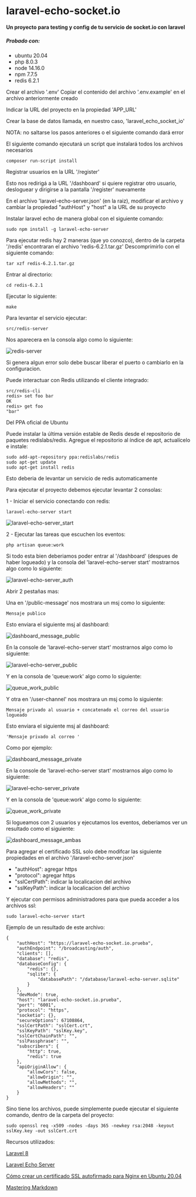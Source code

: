 # laravel-echo-socket.io
**Un proyecto para testing y config de tu servicio de socket.io con laravel**

##### **Probado con**:

* ubuntu 20.04
* php 8.0.3
* node 14.16.0
* npm 7.7.5
* redis 6.2.1

Crear el archivo '.env'
Copiar el contenido del archivo '.env.example' en el archivo anteriormente creado

Indicar la URL del proyecto en la propiedad 'APP_URL'

Crear la base de datos llamada, en nuestro caso, 'laravel_echo_socket_io'

NOTA: no saltarse los pasos anteriores o el siguiente comando dará error

El siguiente comando ejecutará un script que instalará todos los archivos necesarios

    composer run-script install

Registrar usuarios en la URL '/register'

Esto nos redirigá a la URL '/dashboard' si quiere registrar otro usuario, desloguear y dirigirse a la pantalla '/register' nuevamente

En el archivo 'laravel-echo-server.json' (en la raiz), modificar el archivo y cambiar la propiedad "authHost" y "host" a la URL de su proyecto

Instalar laravel echo de manera global con el siguiente comando:

    sudo npm install -g laravel-echo-server

Para ejecutar redis hay 2 maneras (que yo conozco), dentro de la carpeta '/redis' encontraran el archivo 'redis-6.2.1.tar.gz'
Descomprimirlo con el siguiente comando:

    tar xzf redis-6.2.1.tar.gz

Entrar al directorio:

    cd redis-6.2.1

Ejecutar lo siguiente:

    make

Para levantar el servicio ejecutar:
    
    src/redis-server

Nos aparecera en la consola algo como lo siguiente:

![redis-server](public/img/redis-server.png)


Si genera algun error solo debe buscar liberar el puerto o cambiarlo en la configuracion.

Puede interactuar con Redis utilizando el cliente integrado:
    
    src/redis-cli
    redis> set foo bar
    OK
    redis> get foo
    "bar"


Del PPA oficial de Ubuntu

Puede instalar la última versión estable de Redis desde el repositorio de paquetes redislabs/redis. Agregue el repositorio al índice de apt, actualícelo e instale:

    sudo add-apt-repository ppa:redislabs/redis
    sudo apt-get update
    sudo apt-get install redis


Esto deberia de levantar un servicio de redis automaticamente

Para ejecutar el proyecto debemos ejecutar levantar 2 consolas:


1 - Iniciar el servicio conectando con redis:

    laravel-echo-server start

![laravel-echo-server_start](public/img/laravel-echo-server_start.png)

2 - Ejecutar las tareas que escuchen los eventos:

    php artisan queue:work

Si todo esta bien deberiamos poder entrar al '/dashboard' (despues de haber logueado) y la consola del 'laravel-echo-server start' mostrarnos algo como lo siguiente:

![laravel-echo-server_auth](public/img/laravel-echo-server_auth.png)

Abrir 2 pestañas mas:

Una en '/public-message' nos mostrara un msj como lo siguiente:

    Mensaje publico

Esto enviara el siguiente msj al dashboard:

![dashboard_message_public](public/img/dashboard_message_public.png) 

En la console de 'laravel-echo-server start' mostrarnos algo como lo siguiente:

![laravel-echo-server_public](public/img/laravel-echo-server_public.png)

Y en la consola de 'queue:work' algo como lo siguiente:

![queue_work_public](public/img/queue_work_public.png)

Y otra en '/user-channel' nos mostrara un msj como lo siguiente:

    Mensaje privado al usuario + concatenado el correo del usuario logueado

Esto enviara el siguiente msj al dashboard:

    'Mensaje privado al correo '

Como por ejemplo: 

![dashboard_message_private](public/img/dashboard_message_private.png) 

En la console de 'laravel-echo-server start' mostrarnos algo como lo siguiente:

![laravel-echo-server_private](public/img/laravel-echo-server_private.png)

Y en la consola de 'queue:work' algo como lo siguiente:

![queue_work_private](public/img/queue_work_private.png)

Si logueamos con 2 usuarios y ejecutamos los eventos, deberiamos ver un resultado como el siguiente:

![dashboard_message_ambas](public/img/dashboard_message_ambas.png)

Para agregar el certificado SSL solo debe modifcar las siguiente propiedades en el archivo '/laravel-echo-server.json' 
* "authHost": agregar https
* "protocol": agregar https
* "sslCertPath": indicar la localicacion del archivo
* "sslKeyPath": indicar la localicacion del archivo

Y ejecutar con permisos administradores para que pueda acceder a los archivos ssl:
    
    sudo laravel-echo-server start

Ejemplo de un resultado de este archivo:

    {
        "authHost": "https://laravel-echo-socket.io.prueba",
        "authEndpoint": "/broadcasting/auth",
        "clients": [],
        "database": "redis",
        "databaseConfig": {
            "redis": {},
            "sqlite": {
                "databasePath": "/database/laravel-echo-server.sqlite"
            }
        },
        "devMode": true,
        "host": "laravel-echo-socket.io.prueba",
        "port": "6001",
        "protocol": "https",
        "socketio": {},
        "secureOptions": 67108864,
        "sslCertPath": "sslCert.crt",
        "sslKeyPath": "sslKey.key",
        "sslCertChainPath": "",
        "sslPassphrase": "",
        "subscribers": {
            "http": true,
            "redis": true
        },
        "apiOriginAllow": {
            "allowCors": false,
            "allowOrigin": "",
            "allowMethods": "",
            "allowHeaders": ""
        }
    }

Sino tiene los archivos, puede simplemente puede ejecutar el siguiente comando, dentro de la carpeta del proyecto:

    sudo openssl req -x509 -nodes -days 365 -newkey rsa:2048 -keyout sslKey.key -out sslCert.crt


Recursos utilizados:

[Laravel 8](https://laravel.com/docs/8.x/broadcasting)

[Laravel Echo Server](https://github.com/tlaverdure/laravel-echo-server)

[Cómo crear un certificado SSL autofirmado para Nginx en Ubuntu 20.04](https://www.digitalocean.com/community/tutorials/how-to-create-a-self-signed-ssl-certificate-for-nginx-in-ubuntu-18-04)

[Mastering Markdown](https://guides.github.com/features/mastering-markdown/)
